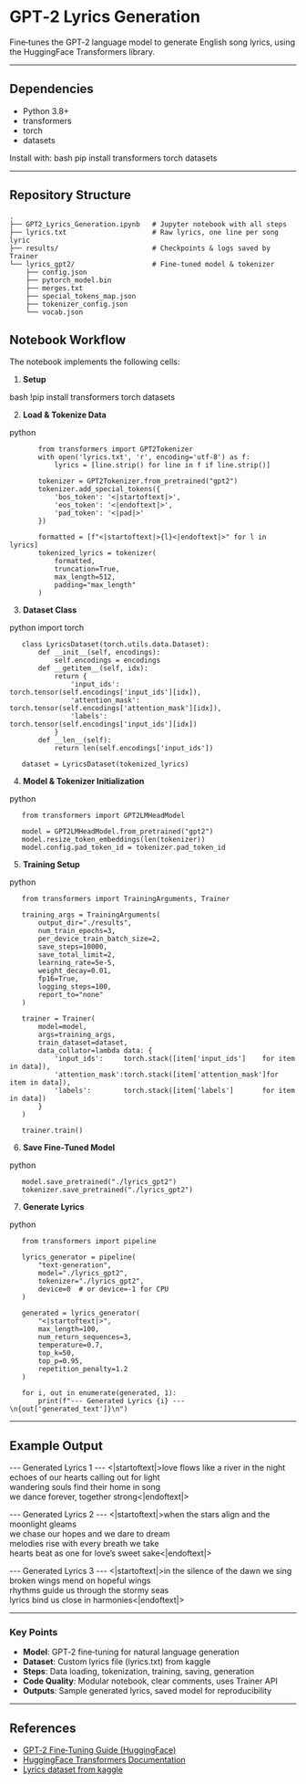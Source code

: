 # GPT‑2 Lyrics Generation

Fine‑tunes the GPT‑2 language model to generate English song lyrics, using the HuggingFace Transformers library.

---

## Dependencies

- Python 3.8+  
- transformers  
- torch  
- datasets  

Install with:
bash
pip install transformers torch datasets


---

## Repository Structure

```
.
├── GPT2_Lyrics_Generation.ipynb   # Jupyter notebook with all steps
├── lyrics.txt                     # Raw lyrics, one line per song lyric
├── results/                       # Checkpoints & logs saved by Trainer
└── lyrics_gpt2/                   # Fine‑tuned model & tokenizer
    ├── config.json
    ├── pytorch_model.bin
    ├── merges.txt
    ├── special_tokens_map.json
    ├── tokenizer_config.json
    └── vocab.json
```


##  Notebook Workflow

The notebook implements the following cells:

1. **Setup**  
   
bash
   !pip install transformers torch datasets

2. **Load & Tokenize Data**  
   
python

           from transformers import GPT2Tokenizer
           with open('lyrics.txt', 'r', encoding='utf-8') as f:
               lyrics = [line.strip() for line in f if line.strip()]
        
           tokenizer = GPT2Tokenizer.from_pretrained("gpt2")
           tokenizer.add_special_tokens({
               'bos_token': '<|startoftext|>',
               'eos_token': '<|endoftext|>',
               'pad_token': '<|pad|>'
           })
        
           formatted = [f"<|startoftext|>{l}<|endoftext|>" for l in lyrics]
           tokenized_lyrics = tokenizer(
               formatted,
               truncation=True,
               max_length=512,
               padding="max_length"
           )

3. **Dataset Class**  
   
python
   import torch
   

       class LyricsDataset(torch.utils.data.Dataset):
           def __init__(self, encodings):
               self.encodings = encodings
           def __getitem__(self, idx):
               return {
                   'input_ids':    torch.tensor(self.encodings['input_ids'][idx]),
                   'attention_mask': torch.tensor(self.encodings['attention_mask'][idx]),
                   'labels':       torch.tensor(self.encodings['input_ids'][idx])
               }
           def __len__(self):
               return len(self.encodings['input_ids'])
    
       dataset = LyricsDataset(tokenized_lyrics)

4. **Model & Tokenizer Initialization**  
   
python

       from transformers import GPT2LMHeadModel
    
       model = GPT2LMHeadModel.from_pretrained("gpt2")
       model.resize_token_embeddings(len(tokenizer))
       model.config.pad_token_id = tokenizer.pad_token_id

5. **Training Setup**  
   
python

       from transformers import TrainingArguments, Trainer
    
       training_args = TrainingArguments(
           output_dir="./results",
           num_train_epochs=3,
           per_device_train_batch_size=2,
           save_steps=10000,
           save_total_limit=2,
           learning_rate=5e-5,
           weight_decay=0.01,
           fp16=True,
           logging_steps=100,
           report_to="none"
       )
    
       trainer = Trainer(
           model=model,
           args=training_args,
           train_dataset=dataset,
           data_collator=lambda data: {
               'input_ids':     torch.stack([item['input_ids']    for item in data]),
               'attention_mask':torch.stack([item['attention_mask']for item in data]),
               'labels':        torch.stack([item['labels']       for item in data])
           }
       )
    
       trainer.train()

6. **Save Fine‑Tuned Model**  
   
python

       model.save_pretrained("./lyrics_gpt2")
       tokenizer.save_pretrained("./lyrics_gpt2")

7. **Generate Lyrics**  
   
python

       from transformers import pipeline
    
       lyrics_generator = pipeline(
           "text-generation",
           model="./lyrics_gpt2",
           tokenizer="./lyrics_gpt2",
           device=0  # or device=-1 for CPU
       )
    
       generated = lyrics_generator(
           "<|startoftext|>",
           max_length=100,
           num_return_sequences=3,
           temperature=0.7,
           top_k=50,
           top_p=0.95,
           repetition_penalty=1.2
       )
    
       for i, out in enumerate(generated, 1):
           print(f"--- Generated Lyrics {i} ---\n{out['generated_text']}\n")


---

## Example Output

--- Generated Lyrics 1 ---
<|startoftext|>love flows like a river in the night  
echoes of our hearts calling out for light  
wandering souls find their home in song  
we dance forever, together strong<|endoftext|>

--- Generated Lyrics 2 ---
<|startoftext|>when the stars align and the moonlight gleams  
we chase our hopes and we dare to dream  
melodies rise with every breath we take  
hearts beat as one for love’s sweet sake<|endoftext|>

--- Generated Lyrics 3 ---
<|startoftext|>in the silence of the dawn we sing  
broken wings mend on hopeful wings  
rhythms guide us through the stormy seas  
lyrics bind us close in harmonies<|endoftext|>


---

### Key Points

- **Model**: GPT‑2 fine‑tuning for natural language generation  
- **Dataset**: Custom lyrics file (lyrics.txt) from kaggle 
- **Steps**: Data loading, tokenization, training, saving, generation  
- **Code Quality**: Modular notebook, clear comments, uses Trainer API  
- **Outputs**: Sample generated lyrics, saved model for reproducibility  

---

## References

- [GPT‑2 Fine‑Tuning Guide (HuggingFace)](https://towardsdatascience.com/natural-language-generation-part-2-gpt-2-and-huggingface-f3acb35bc86a)  
- [HuggingFace Transformers Documentation](https://huggingface.co/docs/transformers)
- [Lyrics dataset from kaggle](https://www.kaggle.com/datasets/paultimothymooney/poetry) 
